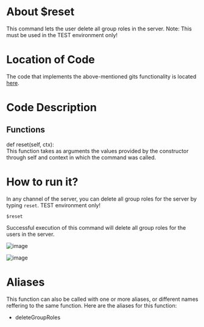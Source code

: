 # About $reset
This command lets the user delete all group roles in the server.
Note: This must be used in the TEST environment only!

# Location of Code
The code that implements the above-mentioned gits functionality is located [here](https://github.com/maddaicita/ClassMateBot-1.1/blob/main/cogs/groups.py).

# Code Description
## Functions
def reset(self, ctx): <br>
This function takes as arguments the values provided by the constructor through self and context in which the command was called.

# How to run it?
In any channel of the server, you can delete all group roles for the server by typing `reset`. TEST environment only!
```
$reset
```
Successful execution of this command will delete all group roles for the users in the server.

![image](https://user-images.githubusercontent.com/89809302/140448164-7f11539a-9b43-4ee1-934c-eeb43a61a8ea.png)

![image](https://user-images.githubusercontent.com/89809302/140448191-e20fd665-08ce-474c-82ca-371a9d9ab679.png)

# Aliases

This function can also be called with one or more aliases, or different names reffering to the same function. Here are the aliases for this function:

 - deleteGroupRoles
